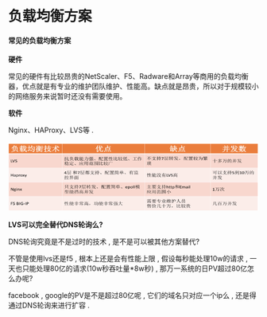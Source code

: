 # 负载均衡方案

#### 常见的负载均衡方案

**硬件**

常见的硬件有比较昂贵的NetScaler、F5、Radware和Array等商用的负载均衡器，优点就是有专业的维护团队维护、性能高。缺点就是昂贵，所以对于规模较小的网络服务来说暂时还没有需要使用。

**软件**

Nginx、HAProxy、LVS等 .

![](/assets/fuzaijunhengfangan.png)

**LVS可以完全替代DNS轮询么?**

DNS轮询究竟是不是过时的技术 , 是不是可以被其他方案替代?

不管是使用lvs还是f5 , 根本上还是会有性能上限 , 假设每秒能处理10w的请求 , 一天也只能处理80亿的请求\(10w秒吞吐量\*8w秒\) , 那万一系统的日PV超过80亿怎么办呢?

facebook , google的PV是不是超过80亿呢 , 它们的域名只对应一个ip么 , 还是得通过DNS轮询来进行扩容 . 



